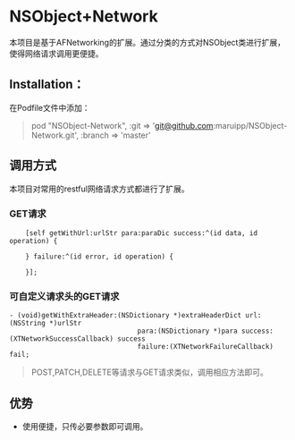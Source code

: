 # NSObject+Network
本项目是基于AFNetworking的扩展。通过分类的方式对NSObject类进行扩展，使得网络请求调用更便捷。
## Installation：
在Podfile文件中添加：

> pod "NSObject-Network", :git => 'git@github.com:maruipp/NSObject-Network.git', :branch => 'master'

## 调用方式
本项目对常用的restful网络请求方式都进行了扩展。
### GET请求
``` objc
	[self getWithUrl:urlStr para:paraDic success:^(id data, id operation) {
	        
	} failure:^(id error, id operation) {
	    
	}];
```
### 可自定义请求头的GET请求
```
- (void)getWithExtraHeader:(NSDictionary *)extraHeaderDict url:(NSString *)urlStr 
								para:(NSDictionary *)para success:(XTNetworkSuccessCallback) success 
								failure:(XTNetworkFailureCallback) fail;
```

> POST,PATCH,DELETE等请求与GET请求类似，调用相应方法即可。

## 优势
* 使用便捷，只传必要参数即可调用。